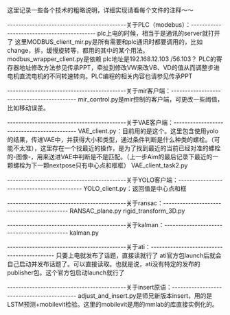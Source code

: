 这里记录一些各个技术的粗略说明，详细实现请看每个文件的注释～～

-------------------------------------------关于PLC（modebus）：-------------------------------------------
plc上电的时候，相当于是通讯的server就打开了
这里MODBUS_client_mir.py是所有需要和plc通讯时都要调用的，比如change，拆，缓慢旋转等，都用的其中的某个用法。
modbus_wrapper_client.py是依赖
plc地址是192.168.12.103          /56.103？
PLC的寄存器地址修改方法参见传承PPT，牵扯到修改VW来改VB、VD的值从而调整步进电机直流电机的不同转速转向。PLC编程的相关内容也请参见传承PPT

-------------------------------------------关于mir客户端：-------------------------------------------
mir_control.py是mir控制的客户端，可更改一些阈值，比如移动误差。


-------------------------------------------关于VAE客户端：-------------------------------------------
VAE_client.py：目前用的是这个。这里包含使用yolo的结果，传进VAE中，并获得大小和类型，通过条件判断是什么种类的螺栓。（可能不太准），这里存在一个找最近的操作，是为了找到最近的当前已经对准的螺栓的-图像-，用来送进VAE中判断是不是匹配。（上一步Aim的最后记录下最近的一颗螺栓为下一颗nextpose只有中心点和框框）
VAE_client_task2.py

-------------------------------------------关于YOLO客户端：-------------------------------------------
YOLO_client.py：返回值是中心点和框

-------------------------------------------关于ransac：-------------------------------------------
RANSAC_plane.py
rigid_transform_3D.py

-------------------------------------------关于kalman：-------------------------------------------
kalman.py

-------------------------------------------关于ati：-------------------------------------------
只要上电就发布了话题，直接读就行了
ati官方包launch后就会自己启动并发布话题了。可以直接读取。也就是说，ati没有特定的发布的publisher包。这个官方包启动launch就行了


-------------------------------------------关于insert原语：-------------------------------------------
adjust_and_insert.py是师兄新版本insert，用的是LSTM预测+mobilevit检验。这里的mobilevit是用的mmlab的库直接实例化的。

